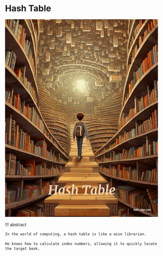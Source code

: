 # Hash Table

<div class="center-table" markdown>

![Hash Table](../assets/covers/chapter_hashing.jpg)

</div>

!!! abstract

    In the world of computing, a hash table is like a wise librarian.
    
    He knows how to calculate index numbers, allowing it to quickly locate the target book.
